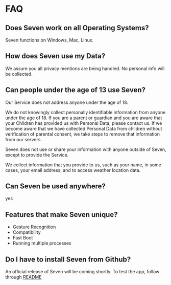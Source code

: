 # FAQ

## Does Seven work on all Operating Systems? 
Seven functions on Windows, Mac, Linux.

## How does Seven use my Data? 
We assure you all privacy mentions are being handled. No personal info will be collected. 

## Can people under the age of 13 use Seven? 

Our Service does not address anyone under the age of 18.

We do not knowingly collect personally identifiable information from anyone under the age of 18. If you are a parent or
guardian and you are aware that your Children has provided us with Personal Data, please contact us. If we become aware
that we have collected Personal Data from children without verification of parental consent, we take steps to remove
that information from our servers.

Seven does not use or share your information with anyone outside of Seven, except to provide the Service. 

We collect information that you provide to us, such as your name, in some cases, your email address, and to access weather location data.
## Can Seven be used anywhere? 

yes

## Features that make Seven unique? 

- Gesture Recognition
- Compatibility
- Fast Boot
- Running multiple processes

## Do I have to install Seven from Github? 

An official release of Seven will be coming shortly. To test the app, follow through [README](https://github.com/SupTechRM/Seven/blob/main/README.md)
